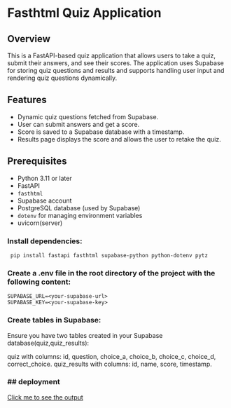 # Fasthtml Quiz Application
## Overview

This is a FastAPI-based quiz application that allows users to take a quiz, submit their answers, and see their scores. The application uses Supabase for storing quiz questions and results and supports handling user input and rendering quiz questions dynamically.

## Features

- Dynamic quiz questions fetched from Supabase.
- User can submit answers and get a score.
- Score is saved to a Supabase database with a timestamp.
- Results page displays the score and allows the user to retake the quiz.

## Prerequisites

- Python 3.11 or later
- FastAPI
- `fasthtml`
- Supabase account
- PostgreSQL database (used by Supabase)
- `dotenv` for managing environment variables
- uvicorn(server)
  
### Install dependencies:
     pip install fastapi fasthtml supabase-python python-dotenv pytz

### Create a .env file in the root directory of the project with the following content:
    SUPABASE_URL=<your-supabase-url>
    SUPABASE_KEY=<your-supabase-key>
    
### Create tables in Supabase:

Ensure you have two tables created in your Supabase database(quiz,quiz_results):

quiz with columns: id, question, choice_a, choice_b, choice_c, choice_d, correct_choice.
quiz_results with columns: id, name, score, timestamp.

### ## deployment
[Click me to see the output](https://fasthtml-quiz-29bf.vercel.app/)
